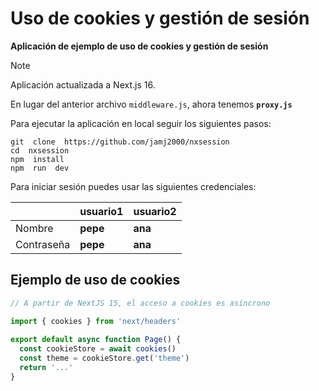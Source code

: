 # Uso de cookies y gestión de sesión
**Aplicación de ejemplo de uso de cookies y gestión de sesión**

> [!NOTE]
>
> Aplicación actualizada a Next.js 16. 
>
> En lugar del anterior archivo `middleware.js`, ahora tenemos **`proxy.js`**


Para ejecutar la aplicación en local seguir los siguientes pasos:

```
git  clone  https://github.com/jamj2000/nxsession
cd  nxsession
npm  install
npm  run  dev
```

Para iniciar sesión puedes usar las siguientes credenciales:

|            | usuario1 | usuario2 |
| ---------- | -------- | -------- |
| Nombre     | **pepe** | **ana**  |
| Contraseña | **pepe** | **ana**  |



## Ejemplo de uso de cookies

```js
// A partir de NextJS 15, el acceso a cookies es asíncrono

import { cookies } from 'next/headers'
 
export default async function Page() {
  const cookieStore = await cookies()
  const theme = cookieStore.get('theme')
  return '...'
}
```